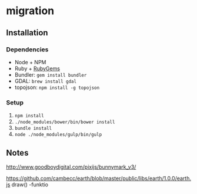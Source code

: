 # migration

## Installation

### Dependencies

- Node + NPM
- Ruby + [RubyGems](https://rubygems.org/pages/download)
- Bundler: `gem install bundler`
- GDAL: `brew install gdal`
- topojson: `npm install -g topojson`

### Setup

1. `npm install`
2. `./node_modules/bower/bin/bower install`
3. `bundle install`
3. `node ./node_modules/gulp/bin/gulp`


## Notes

http://www.goodboydigital.com/pixijs/bunnymark_v3/

https://github.com/cambecc/earth/blob/master/public/libs/earth/1.0.0/earth.js
draw() -funktio

